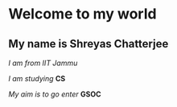 # Welcome to my world
## My name is Shreyas Chatterjee
*I am from IIT Jammu*

*I am studying* **CS** 

*My aim is to go enter* **GSOC**
